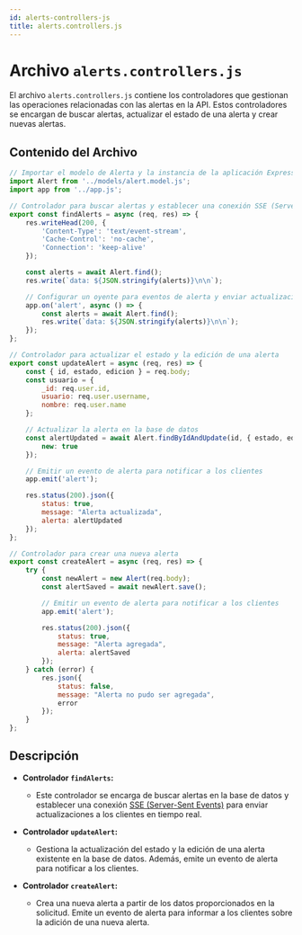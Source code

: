 ```yaml
---
id: alerts-controllers-js
title: alerts.controllers.js
---
```


# Archivo `alerts.controllers.js`

El archivo `alerts.controllers.js` contiene los controladores que gestionan las operaciones relacionadas con las alertas en la API. Estos controladores se encargan de buscar alertas, actualizar el estado de una alerta y crear nuevas alertas.

## Contenido del Archivo

```jsx
// Importar el modelo de Alerta y la instancia de la aplicación Express
import Alert from '../models/alert.model.js';
import app from '../app.js';

// Controlador para buscar alertas y establecer una conexión SSE (Server-Sent Events)
export const findAlerts = async (req, res) => {
    res.writeHead(200, {
        'Content-Type': 'text/event-stream',
        'Cache-Control': 'no-cache',
        'Connection': 'keep-alive'
    });

    const alerts = await Alert.find();
    res.write(`data: ${JSON.stringify(alerts)}\n\n`);

    // Configurar un oyente para eventos de alerta y enviar actualizaciones a través de SSE
    app.on('alert', async () => {
        const alerts = await Alert.find();
        res.write(`data: ${JSON.stringify(alerts)}\n\n`);
    });
};

// Controlador para actualizar el estado y la edición de una alerta
export const updateAlert = async (req, res) => {
    const { id, estado, edicion } = req.body;
    const usuario = {
        _id: req.user.id,
        usuario: req.user.username,
        nombre: req.user.name
    };

    // Actualizar la alerta en la base de datos
    const alertUpdated = await Alert.findByIdAndUpdate(id, { estado, edicion, usuario }, {
        new: true
    });

    // Emitir un evento de alerta para notificar a los clientes
    app.emit('alert');

    res.status(200).json({
        status: true,
        message: "Alerta actualizada",
        alerta: alertUpdated
    });
};

// Controlador para crear una nueva alerta
export const createAlert = async (req, res) => {
    try {
        const newAlert = new Alert(req.body);
        const alertSaved = await newAlert.save();

        // Emitir un evento de alerta para notificar a los clientes
        app.emit('alert');

        res.status(200).json({
            status: true,
            message: "Alerta agregada",
            alerta: alertSaved
        });
    } catch (error) {
        res.json({
            status: false,
            message: "Alerta no pudo ser agregada",
            error
        });
    }
};
```

## Descripción

- **Controlador `findAlerts`:**
  - Este controlador se encarga de buscar alertas en la base de datos y establecer una conexión [SSE (Server-Sent Events)](https://developer.mozilla.org/en-US/docs/Web/API/Server-sent_events/Using_server-sent_events) para enviar actualizaciones a los clientes en tiempo real.

- **Controlador `updateAlert`:**
  - Gestiona la actualización del estado y la edición de una alerta existente en la base de datos. Además, emite un evento de alerta para notificar a los clientes.

- **Controlador `createAlert`:**
  - Crea una nueva alerta a partir de los datos proporcionados en la solicitud. Emite un evento de alerta para informar a los clientes sobre la adición de una nueva alerta.
